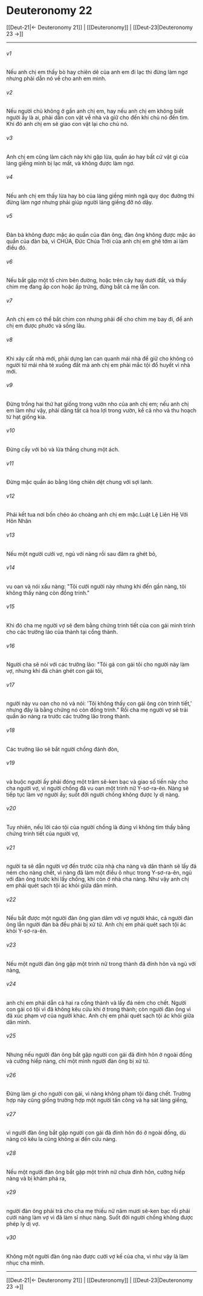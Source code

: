 # Deuteronomy 22

[[Deut-21|← Deuteronomy 21]] | [[Deuteronomy]] | [[Deut-23|Deuteronomy 23 →]]
***



###### v1 
Nếu anh chị em thấy bò hay chiên dê của anh em đi lạc thì đừng làm ngơ nhưng phải dẫn nó về cho anh em mình. 

###### v2 
Nếu người chủ không ở gần anh chị em, hay nếu anh chị em không biết người ấy là ai, phải dẫn con vật về nhà và giữ cho đến khi chủ nó đến tìm. Khi đó anh chị em sẽ giao con vật lại cho chủ nó. 

###### v3 
Anh chị em cũng làm cách này khi gặp lừa, quần áo hay bất cứ vật gì của láng giềng mình bị lạc mất, và không được làm ngơ. 

###### v4 
Nếu anh chị em thấy lừa hay bò của láng giềng mình ngã quỵ dọc đường thì đừng làm ngơ nhưng phải giúp người láng giềng đỡ nó dậy. 

###### v5 
Đàn bà không được mặc áo quần của đàn ông, đàn ông không được mặc áo quần của đàn bà, vì CHÚA, Đức Chúa Trời của anh chị em ghê tởm ai làm điều đó. 

###### v6 
Nếu bắt gặp một tổ chim bên đường, hoặc trên cây hay dưới đất, và thấy chim mẹ đang ấp con hoặc ấp trứng, đừng bắt cả mẹ lẫn con. 

###### v7 
Anh chị em có thể bắt chim con nhưng phải để cho chim mẹ bay đi, để anh chị em được phước và sống lâu. 

###### v8 
Khi xây cất nhà mới, phải dựng lan can quanh mái nhà để giữ cho không có người từ mái nhà té xuống đất mà anh chị em phải mắc tội đổ huyết vì nhà mới. 

###### v9 
Đừng trồng hai thứ hạt giống trong vườn nho của anh chị em; nếu anh chị em làm như vậy, phải dâng tất cả hoa lợi trong vườn, kể cả nho và thu hoạch từ hạt giống kia. 

###### v10 
Đừng cầy với bò và lừa thắng chung một ách. 

###### v11 
Đừng mặc quần áo bằng lông chiên dệt chung với sợi lanh. 

###### v12 
Phải kết tua nơi bốn chéo áo choàng anh chị em mặc.Luật Lệ Liên Hệ Với Hôn Nhân 

###### v13 
Nếu một người cưới vợ, ngủ với nàng rồi sau đâm ra ghét bỏ, 

###### v14 
vu oan và nói xấu nàng: "Tôi cưới người này nhưng khi đến gần nàng, tôi không thấy nàng còn đồng trinh." 

###### v15 
Khi đó cha mẹ người vợ sẽ đem bằng chứng trinh tiết của con gái mình trình cho các trưởng lão của thành tại cổng thành. 

###### v16 
Người cha sẽ nói với các trưởng lão: "Tôi gả con gái tôi cho người này làm vợ, nhưng khi đã chán ghét con gái tôi, 

###### v17 
người này vu oan cho nó và nói: 'Tôi không thấy con gái ông còn trinh tiết,' nhưng đây là bằng chứng nó còn đồng trinh." Rồi cha mẹ người vợ sẽ trải quần áo nàng ra trước các trưởng lão trong thành. 

###### v18 
Các trưởng lão sẽ bắt người chồng đánh đòn, 

###### v19 
và buộc người ấy phải đóng một trăm sê-ken bạc và giao số tiền này cho cha người vợ, vì người chồng đã vu oan một trinh nữ Y-sơ-ra-ên. Nàng sẽ tiếp tục làm vợ người ấy; suốt đời người chồng không được ly dị nàng. 

###### v20 
Tuy nhiên, nếu lời cáo tội của người chồng là đúng vì không tìm thấy bằng chứng trinh tiết của người vợ, 

###### v21 
người ta sẽ dẫn người vợ đến trước cửa nhà cha nàng và dân thành sẽ lấy đá ném cho nàng chết, vì nàng đã làm một điều ô nhục trong Y-sơ-ra-ên, ngủ với đàn ông trước khi lấy chồng, khi còn ở nhà cha nàng. Như vậy anh chị em phải quét sạch tội ác khỏi giữa dân mình. 

###### v22 
Nếu bắt được một người đàn ông gian dâm với vợ người khác, cả người đàn ông lẫn người đàn bà đều phải bị xử tử. Anh chị em phải quét sạch tội ác khỏi Y-sơ-ra-ên. 

###### v23 
Nếu một người đàn ông gặp một trinh nữ trong thành đã đính hôn và ngủ với nàng, 

###### v24 
anh chị em phải dẫn cả hai ra cổng thành và lấy đá ném cho chết. Người con gái có tội vì đã không kêu cứu khi ở trong thành; còn người đàn ông vì đã xúc phạm vợ của người khác. Anh chị em phải quét sạch tội ác khỏi giữa dân mình. 

###### v25 
Nhưng nếu người đàn ông bắt gặp người con gái đã đính hôn ở ngoài đồng và cưỡng hiếp nàng, chỉ một mình người đàn ông bị xử tử. 

###### v26 
Đừng làm gì cho người con gái, vì nàng không phạm tội đáng chết. Trường hợp này cũng giống trường hợp một người tấn công và hạ sát láng giềng, 

###### v27 
vì người đàn ông bắt gặp người con gái đã đính hôn đó ở ngoài đồng, dù nàng có kêu la cũng không ai đến cứu nàng. 

###### v28 
Nếu một người đàn ông bắt gặp một trinh nữ chưa đính hôn, cưỡng hiếp nàng và bị khám phá ra, 

###### v29 
người đàn ông phải trả cho cha mẹ thiếu nữ năm mươi sê-ken bạc rồi phải cưới nàng làm vợ vì đã làm sỉ nhục nàng. Suốt đời người chồng không được phép ly dị vợ. 

###### v30 
Không một người đàn ông nào được cưới vợ kế của cha, vì như vậy là làm nhục cha mình.

***
[[Deut-21|← Deuteronomy 21]] | [[Deuteronomy]] | [[Deut-23|Deuteronomy 23 →]]
